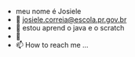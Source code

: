 - meu nome é Josiele 
- 👀 josiele.correia@escola.pr.gov.br
- 🌱 estou aprend  o java e o scratch
- 💞️
- 📫 How to reach me ...

<!---
josieleevitoria/josieleevitoria is a ✨ special ✨ repository because its `README.md` (this file) appears on your GitHub profile.
You can click the Preview link to take a look at your changes.
--->
